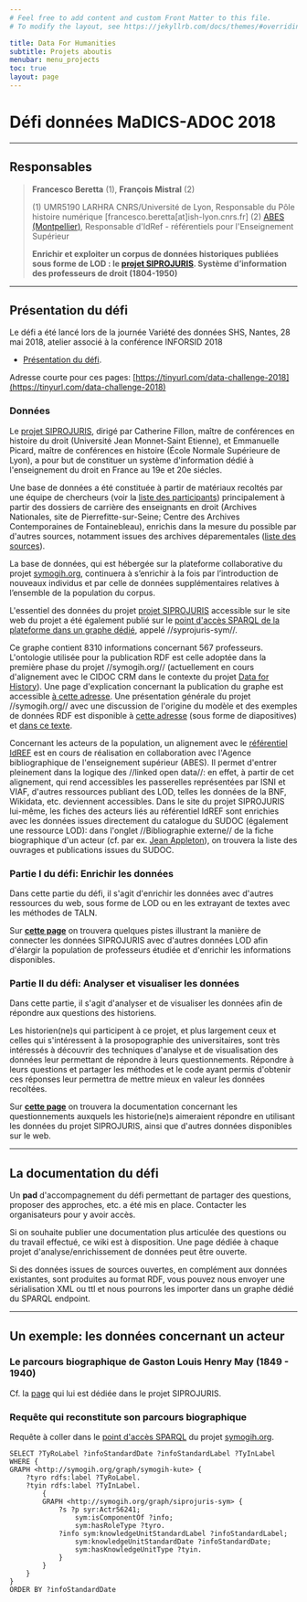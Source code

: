 ```yaml
---
# Feel free to add content and custom Front Matter to this file.
# To modify the layout, see https://jekyllrb.com/docs/themes/#overriding-theme-defaults

title: Data For Humanities
subtitle: Projets aboutis
menubar: menu_projects
toc: true
layout: page
---
```


# Défi données MaDICS-ADOC 2018

------------------------------------------

## Responsables

> **Francesco Beretta** (1), **François Mistral** (2)
>
> (1) UMR5190 LARHRA CNRS/Université de Lyon, Responsable du Pôle histoire numérique [francesco.beretta[at]ish-lyon.cnrs.fr]    (2) [ABES (Montpellier)](http://www.abes.fr/), Responsable d'IdRef - référentiels pour l'Enseignement Supérieur
>
> __Enrichir et exploiter un corpus de données historiques publiées sous forme de LOD : le [projet SIPROJURIS](http://siprojuris.symogih.org). Système d’information des professeurs de droit (1804-1950)__

------------------------------------------

## Présentation du défi

Le défi a été lancé lors de la journée Variété des données SHS, Nantes, 28 mai 2018, atelier associé à la conférence INFORSID 2018

* [Présentation du défi](http://eric.univ-lyon2.fr/adoc#).

Adresse courte pour ces pages: [https://tinyurl.com/data-challenge-2018](https://tinyurl.com/data-challenge-2018)

### Données

Le [projet SIPROJURIS](http://siprojuris.symogih.org/), dirigé par Catherine Fillon, maître de conférences en histoire du droit (Université Jean Monnet-Saint Etienne), et Emmanuelle Picard, maître de conférences en histoire (École Normale Supérieure de Lyon), a pour but de constituer un système d'information dédié à l'enseignement du droit en France au 19e et 20e siécles.

Une base de données a été constituée à partir de matériaux recoltés par une équipe de chercheurs (voir la [liste des participants](http://siprojuris.symogih.org/siprojuris/contributeurs)) principalement à partir des dossiers de carrière des enseignants en droit (Archives Nationales, site de Pierrefitte-sur-Seine; Centre des Archives Contemporaines de Fontainebleau), enrichis dans la mesure du possible par d'autres sources, notamment issues des archives déparementales ([liste des sources](http://siprojuris.symogih.org/siprojuris/sources-depouillees)).

La base de données, qui est hébergée sur la plateforme collaborative du projet [symogih.org](http://symogih.org), continuera à s’enrichir à la fois par l’introduction de nouveaux individus et par celle de données supplémentaires relatives à l’ensemble de la population du corpus. 

L'essentiel des données du projet [projet SIPROJURIS](http://siprojuris.symogih.org/) accessible sur le site web du projet a été également publié sur le [point d'accès SPARQL de la plateforme dans un graphe dédié](http://symogih.org/graph/siprojuris-sym), appelé //syprojuris-sym//.

Ce graphe contient 8310 informations concernant 567 professeurs. L'ontologie utilisée pour la publication RDF est celle adoptée dans la première phase du projet //symogih.org// (actuellement en cours d'alignement avec le CIDOC CRM dans le contexte du projet [Data for History](http://dataforhistory.org/)). Une page d'explication concernant la publication du graphe est accessible [à cette adresse](http://symogih.org/graph/siprojuris-sym). Une présentation générale du projet //symogih.org// avec une discussion de l'origine du modèle et des exemples de données RDF est disponible à [cette adresse](https://halshs.archives-ouvertes.fr/halshs-01253226) (sous forme de diapositives) et [dans ce texte](https://halshs.archives-ouvertes.fr/halshs-01559816).

Concernant les acteurs de la population, un alignement avec le [référentiel IdREF](https://www.idref.fr/) est en cours de réalisation en collaboration avec l'Agence bibliographique de l'enseignement supérieur (ABES). Il permet d'entrer pleinement dans la logique des //linked open data//: en effet, à partir de cet alignement, qui rend accessibles les passerelles représentées par ISNI et VIAF, d'autres ressources publiant des LOD, telles les données de la BNF, Wikidata, etc. deviennent accessibles. Dans le site du projet SIPROJURIS lui-même, les fiches des acteurs liés au référentiel IdREF sont enrichies avec les données issues directement du catalogue du SUDOC (également une ressource LOD): dans l'onglet //Bibliographie externe// de la fiche biographique d'un acteur (cf. par ex. [Jean Appleton](http://siprojuris.symogih.org/siprojuris/enseignant/44317)), on trouvera la liste des ouvrages et publications issues du SUDOC.

### Partie I du défi: Enrichir les données

Dans cette partie du défi, il s'agit d'enrichir les données avec d'autres ressources du web, sous forme de LOD ou en les extrayant de textes avec les méthodes de TALN.

Sur **[cette page](siprojuris:enrichir_les_donnes_avec_LOD)** on trouvera quelques pistes illustrant la manière de connecter les données SIPROJURIS avec d'autres données LOD afin d'élargir la population de professeurs étudiée et d'enrichir les informations disponibles.

### Partie II du défi: Analyser et visualiser les données

Dans cette partie, il s'agit d'analyser et de visualiser les données afin de répondre aux questions des historiens.

Les historien(ne)s qui participent à ce projet, et plus largement ceux et celles qui s'intéressent à la prosopographie des universitaires, sont très intéressés à découvrir des techniques d'analyse et de visualisation des données leur permettant de répondre à leurs questionnements. Répondre à leurs questions et partager les méthodes et le code ayant permis d'obtenir ces réponses leur permettra de mettre mieux en valeur les données recoltées.

Sur **[cette page](siprojuris:defi_donnees_2018_questions_historiens)** on trouvera la documentation concernant les questionnements auxquels les historie(ne)s aimeraient répondre en utilisant les données du projet SIPROJURIS, ainsi que d'autres données disponibles sur le web.

----------------------------------------------------------

## La documentation du défi

Un **pad** d'accompagnement du défi permettant de partager des questions, proposer des approches, etc. a été mis en place. Contacter les organisateurs pour y avoir accès.

Si on souhaite publier une documentation plus articulée des questions ou du travail effectué, ce wiki est à disposition. Une page dédiée à chaque projet d'analyse/enrichissement de données peut être ouverte.

Si des données issues de sources ouvertes, en complément aux données existantes, sont produites au format RDF, vous pouvez nous envoyer une sérialisation XML ou ttl et nous pourrons les importer dans un graphe dédié du SPARQL endpoint.

----------------------------------------------------------

## Un exemple: les données concernant un acteur


### Le parcours biographique de Gaston Louis Henry May (1849 - 1940)

Cf. la [page](http://siprojuris.symogih.org/siprojuris/enseignant/56241) qui lui est dédiée dans le projet SIPROJURIS.

### Requête qui reconstitute son parcours biographique

Requête à coller dans le [point d'accès SPARQL](http://bhp-publi.ish-lyon.cnrs.fr:8888/sparql) du projet [symogih.org](http://symogih.org).

```sparql
SELECT ?TyRoLabel ?infoStandardDate ?infoStandardLabel ?TyInLabel
WHERE {
GRAPH <http://symogih.org/graph/symogih-kute> {
    ?tyro rdfs:label ?TyRoLabel.
    ?tyin rdfs:label ?TyInLabel.
        {
        GRAPH <http://symogih.org/graph/siprojuris-sym> {
            ?s ?p syr:Actr56241;
                sym:isComponentOf ?info;
                sym:hasRoleType ?tyro.
            ?info sym:knowledgeUnitStandardLabel ?infoStandardLabel;
                sym:knowledgeUnitStandardDate ?infoStandardDate;
                sym:hasKnowledgeUnitType ?tyin.
            }
        }
    }
}
ORDER BY ?infoStandardDate
```
